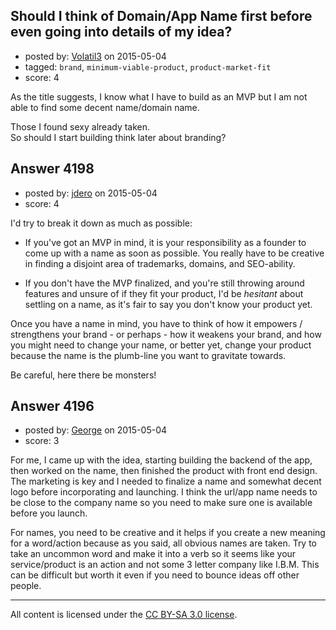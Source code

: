 ## Should I think of Domain/App Name first before even going into details of my idea?

- posted by: [Volatil3](https://stackexchange.com/users/102447/volatil3) on 2015-05-04
- tagged: `brand`, `minimum-viable-product`, `product-market-fit`
- score: 4

As the title suggests, I know what I have to build as an MVP but I am not able to find some decent name/domain name. 

Those I found sexy already taken.<br />
So should I start building think later about branding?


## Answer 4198

- posted by: [jdero](https://stackexchange.com/users/1972448/jdero) on 2015-05-04
- score: 4

I'd try to break it down as much as possible:

- If you've got an MVP in mind, it is your responsibility as a founder to come up with a name as soon as possible. You really have to be creative in finding a disjoint area of trademarks, domains, and SEO-ability.

- If you don't have the MVP finalized, and you're still throwing around features and unsure of if they fit your product, I'd be *hesitant* about settling on a name, as it's fair to say you don't know your product yet.

Once you have a name in mind, you have to think of how it empowers / strengthens your brand - or perhaps - how it weakens your brand, and how you might need to change your name, or better yet, change your product because the name is the plumb-line you want to gravitate towards.

Be careful, here there be monsters!


## Answer 4196

- posted by: [George](https://stackexchange.com/users/3516499/george) on 2015-05-04
- score: 3

For me, I came up with the idea, starting building the backend of the app, then worked on the name, then finished the product with front end design.  The marketing is key and I needed to finalize a name and somewhat decent logo before incorporating and launching.  I think the url/app name needs to be close to the company name so you need to make sure one is available before you launch.

For names, you need to be creative and it helps if you create a new meaning for a word/action because as you said, all obvious names are taken.  Try to take an uncommon word and make it into a verb so it seems like your service/product is an action and not some 3 letter company like I.B.M.  This can be difficult but worth it even if you need to bounce ideas off other people.



---

All content is licensed under the [CC BY-SA 3.0 license](https://creativecommons.org/licenses/by-sa/3.0/).
